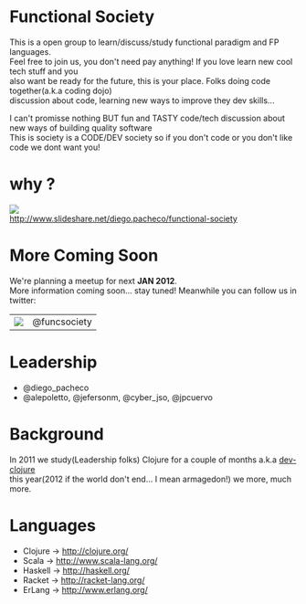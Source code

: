 Functional Society
==================

This is a open group to learn/discuss/study functional paradigm and FP languages. <br/>
Feel free to join us, you don't need pay anything! If you love learn new cool tech stuff and you <br/>
also want be ready for the future, this is your place. Folks doing code together(a.k.a coding dojo) <br/>
discussion about code, learning new ways to improve they dev skills... <br/>

I can't promisse nothing BUT fun and TASTY code/tech discussion about new ways of building quality software <br/>
This is society is a CODE/DEV society so if you don't code or you don't like code we dont want you!

# why ?

<img src="http://farm8.staticflickr.com/7035/6461121029_de839b8608.jpg"/><br/>
http://www.slideshare.net/diego.pacheco/functional-society </br>

# More Coming Soon

We're planning a meetup for next <b>JAN 2012</b>.<br/> 
More information coming soon... stay tuned! Meanwhile you can follow us in twitter: <br/>

<table>
	<tr>
		<td>
			<a href="http://twitter.com/funcsociety">
				<img src="http://farm8.staticflickr.com/7010/6461203271_3d4710e416_t.jpg"/>
			</a>
		</td>
		<td>
			@funcsociety
		</td>
	</tr>
</table>

# Leadership

* @diego_pacheco <br/>
* @alepoletto, @jefersonm, @cyber_jso, @jpcuervo <br/>

# Background

In 2011 we study(Leadership folks) Clojure for a couple of months a.k.a [dev-clojure](https://github.com/diegopacheco/dev-clojure) <br/> 
this year(2012 if the world don't end... I mean armagedon!) we more, much more.  

# Languages

* Clojure  -> http://clojure.org/ <br/>
* Scala    -> http://www.scala-lang.org/ <br/>
* Haskell  -> http://haskell.org/ <br/>
* Racket   -> http://racket-lang.org/ <br/>
* ErLang   -> http://www.erlang.org/ <br/>